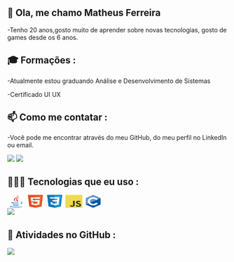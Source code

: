 ## 👋 Ola, me chamo Matheus Ferreira

-Tenho 20 anos,gosto muito de aprender sobre novas tecnologias, gosto de games desde os 6 anos.


## 🎓 Formações :

-Atualmente estou graduando Análise e Desenvolvimento de Sistemas

-Certificado UI UX


## 📫 Como me contatar : 

-Você pode me encontrar através do meu GitHub, do meu perfil no LinkedIn ou email.

<div>
  <a href = "matheusfgsantos31@gmail.com"><img src="https://img.shields.io/badge/-Gmail-%23333?style=for-the-badge&logo=gmail&logoColor=white" target="_blank"></a>
  <a href="https://www.linkedin.com/in/matheusf3r/" target="_blank"><img src="https://img.shields.io/badge/-LinkedIn-%230077B5?style=for-the-badge&logo=linkedin&logoColor=white" target="_blank"></a> 
</div>


## 👩🏽‍💻 Tecnologias que eu uso :

<div>
 <img align="center" alt="Matheus-CSS" height="30" width="40" src="https://raw.githubusercontent.com/devicons/devicon/master/icons/java/java-original.svg">
 <img align="center" alt="Matheus-HTML" height="30" width="40" src="https://raw.githubusercontent.com/devicons/devicon/master/icons/html5/html5-original.svg">
  <img align="center" alt="Matheus-CSS" height="30" width="40" src="https://raw.githubusercontent.com/devicons/devicon/master/icons/css3/css3-original.svg">
<img align="center" alt="Matheus-HTML" height="30" width="40" src="https://raw.githubusercontent.com/devicons/devicon/master/icons/javascript/javascript-original.svg">
  <img align="center" alt="Matheus-CSS" height="30" width="40" src="https://raw.githubusercontent.com/devicons/devicon/master/icons/c/c-original.svg">
</div>
 <img height="180em" src="https://github-readme-stats.vercel.app/api/top-langs/?username=matheusfesantos&layout=compact&langs_count=16&theme=dark" />
</div>


## 🚀 Atividades no GitHub :

<div>
    <a href="https://github.com/matheusfesantos">
        <img height="180em" src="https://github-readme-stats.vercel.app/api?username=matheusfesantos&show_icons=true&theme=dark&include_all_commits=true&count_private=true" />
    </a>